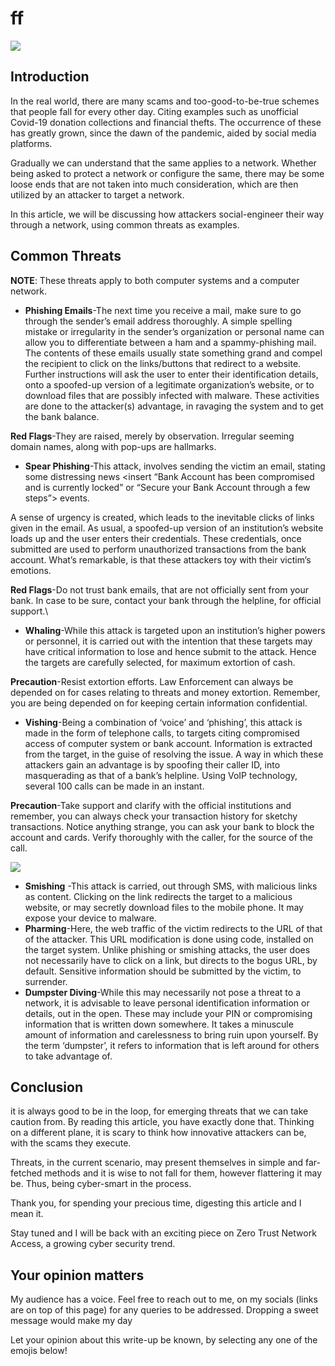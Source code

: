 # ff

&#x20;                                          ![](https://cdn-images-1.medium.com/max/1000/1\*Lx0\_m9W6FPxHlbeNOllEuA.png)

## **Introduction**

In the real world, there are many scams and too-good-to-be-true schemes that people fall for every other day. Citing examples such as unofficial Covid-19 donation collections and financial thefts. The occurrence of these has greatly grown, since the dawn of the pandemic, aided by social media platforms.&#x20;

Gradually we can understand that the same applies to a network. Whether being asked to protect a network or configure the same, there may be some loose ends that are not taken into much consideration, which are then utilized by an attacker to target a network.&#x20;

In this article, we will be discussing how attackers social-engineer their way through a network, using common threats as examples.

## Common Threats

**NOTE**: These threats apply to both computer systems and a computer network.

* **Phishing Emails**-The next time you receive a mail, make sure to go through the sender’s email address thoroughly. A simple spelling mistake or irregularity in the sender’s organization or personal name can allow you to differentiate between a ham and a spammy-phishing mail. The contents of these emails usually state something grand and compel the recipient to click on the links/buttons that redirect to a website. Further instructions will ask the user to enter their identification details, onto a spoofed-up version of a legitimate organization’s website, or to download files that are possibly infected with malware. These activities are done to the attacker(s) advantage, in ravaging the system and to get the bank balance.

**Red Flags**-They are raised, merely by observation. Irregular seeming domain names, along with pop-ups are hallmarks.

* **Spear Phishing**-This attack, involves sending the victim an email, stating some distressing news \<insert “Bank Account has been compromised and is currently locked” or “Secure your Bank Account through a few steps”> events.

A sense of urgency is created, which leads to the inevitable clicks of links given in the email. As usual, a spoofed-up version of an institution’s website loads up and the user enters their credentials. These credentials, once submitted are used to perform unauthorized transactions from the bank account. What’s remarkable, is that these attackers toy with their victim’s emotions.

**Red Flags**-Do not trust bank emails, that are not officially sent from your bank. In case to be sure, contact your bank through the helpline, for official support.\


* **Whaling**-While this attack is targeted upon an institution’s higher powers or personnel, it is carried out with the intention that these targets may have critical information to lose and hence submit to the attack. Hence the targets are carefully selected, for maximum extortion of cash.

**Precaution**-Resist extortion efforts. Law Enforcement can always be depended on for cases relating to threats and money extortion. Remember, you are being depended on for keeping certain information confidential.

* **Vishing**-Being a combination of ‘voice’ and ‘phishing’, this attack is made in the form of telephone calls, to targets citing compromised access of computer system or bank account. Information is extracted from the target, in the guise of resolving the issue. A way in which these attackers gain an advantage is by spoofing their caller ID, into masquerading as that of a bank’s helpline. Using VoIP technology, several 100 calls can be made in an instant.

**Precaution**-Take support and clarify with the official institutions and remember, you can always check your transaction history for sketchy transactions. Notice anything strange, you can ask your bank to block the account and cards. Verify thoroughly with the caller, for the source of the call.

&#x20;                                                       ![](https://cdn-images-1.medium.com/max/1000/1\*vwuzSWiMTr558JqJTNsFaw.jpeg)

* **Smishing** -This attack is carried, out through SMS, with malicious links as content. Clicking on the link redirects the target to a malicious website, or may secretly download files to the mobile phone. It may expose your device to malware.
* **Pharming**-Here, the web traffic of the victim redirects to the URL of that of the attacker. This URL modification is done using code, installed on the target system. Unlike phishing or smishing attacks, the user does not necessarily have to click on a link, but directs to the bogus URL, by default. Sensitive information should be submitted by the victim, to surrender.
* **Dumpster Diving**-While this may necessarily not pose a threat to a network, it is advisable to leave personal identification information or details, out in the open. These may include your PIN or compromising information that is written down somewhere. It takes a minuscule amount of information and carelessness to bring ruin upon yourself. By the term ‘dumpster’, it refers to information that is left around for others to take advantage of.

## Conclusion

it is always good to be in the loop, for emerging threats that we can take caution from. By reading this article, you have exactly done that. Thinking on a different plane, it is scary to think how innovative attackers can be, with the scams they execute.&#x20;

Threats, in the current scenario, may present themselves in simple and far-fetched methods and it is wise to not fall for them, however flattering it may be. Thus, being cyber-smart in the process.

Thank you, for spending your precious time, digesting this article and I mean it.

Stay tuned and I will be back with an exciting piece on Zero Trust Network Access, a growing cyber security trend.

## Your opinion matters

My audience has a voice. Feel free to reach out to me, on my socials (links are on top of this page) for any queries to be addressed. Dropping a sweet message would make my day

Let your opinion about this write-up be known, by selecting any one of the emojis below!
